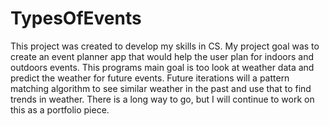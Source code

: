 # TypesOfEvents
This project was created to develop my skills in CS. My project goal was to create an event planner app that would help the user plan for indoors and outdoors events. This programs main goal is too look at weather data and predict the weather for future events. Future iterations will a pattern matching algorithm to see similar weather in the past and use that to find trends in weather. There is a long way to go, but I will continue to work on this as a portfolio piece. 
